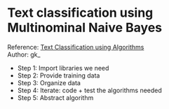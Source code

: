 # Text classification using Multinominal Naive Bayes
Reference: [Text Classification using Algorithms](https://chatbotslife.com/text-classification-using-algorithms-e4d50dcba45)  
Author: gk_

- Step 1: Import libraries we need
- Step 2: Provide training data
- Step 3: Organize data
- Step 4: Iterate: code + test the algorithms needed
- Step 5: Abstract algorithm
